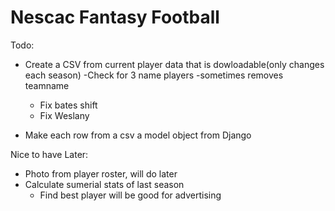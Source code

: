 # Nescac Fantasy Football

Todo:
- Create a CSV from current player data that is dowloadable(only changes each season)
  -Check for 3 name players
    -sometimes removes teamname 
  - Fix bates shift
  - Fix Weslany
  
- Make each row from a csv a model object from Django


Nice to have Later:
- Photo from player roster, will do later 
- Calculate sumerial stats of last season
  - Find best player will be good for advertising 
